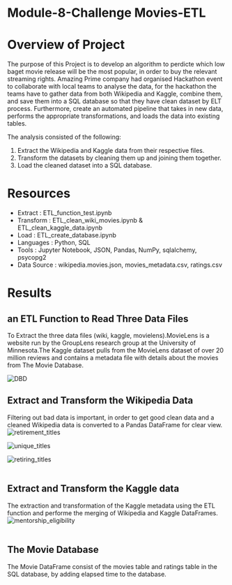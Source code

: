 # Module-8-Challenge  Movies-ETL
# Overview of Project #
The purpose of this Project is to develop an algorithm to perdicte which low baget movie release will be the most popular, in order to buy the relevant streaming rights. Amazing Prime company had organised Hackathon event to collaborate with local teams to analyse the data, for the hackathon the teams have to gather data from both Wikipedia and Kaggle, combine them, and save them into a SQL database so that they have clean dataset by ELT process. Furthermore, create an automated pipeline that takes in new data, performs the appropriate transformations, and loads the data into existing tables. 

The analysis consisted of the following:
1. Extract the Wikipedia and Kaggle data from their respective files.
2. Transform the datasets by cleaning them up and joining them together.
3. Load the cleaned dataset into a SQL database.

# Resources #

- Extract : ETL_function_test.ipynb
- Transform : ETL_clean_wiki_movies.ipynb & ETL_clean_kaggle_data.ipynb <br>
- Load : ETL_create_database.ipynb <br>
- Languages : Python, SQL <br>
- Tools : Jupyter Notebook, JSON, Pandas, NumPy, sqlalchemy, psycopg2 <br>
- Data Source : wikipedia.movies.json, movies_metadata.csv, ratings.csv 

# Results #
## an ETL Function to Read Three Data Files ##
To Extract the three data files (wiki, kaggle, movielens).MovieLens is a website run by the GroupLens research group at the University of Minnesota.The Kaggle dataset pulls from the MovieLens dataset of over 20 million reviews and contains a metadata file with details about the movies from The Movie Database.<br>

![DBD](/Pewlett-Hackard-Analysis/Image/EmployeeDB.png)

##  Extract and Transform the Wikipedia Data ##
Filtering out bad data is important, in order to get good clean data and a cleaned Wikipedia data is converted to a Pandas DataFrame for clear view.<br>
![retirement_titles](/Pewlett-Hackard-Analysis/Image/retirement_titles.png) <br>

![unique_titles](/Pewlett-Hackard-Analysis/Image/unique_titles.png) <br>

![retiring_titles](/Pewlett-Hackard-Analysis/Image/retiring_titles.png)
<br><br>

## Extract and Transform the Kaggle data ##
The extraction and transformation of the Kaggle metadata using the ETL function and performe the merging of Wikipedia and Kaggle DataFrames. <br>
![mentorship_eligibility](/Pewlett-Hackard-Analysis/Image/mentorship_eligibility.png)
<br><br>

## The Movie Database ##
The Movie DataFrame consist of the movies table and ratings table in the SQL database, by adding elapsed time to the database.

